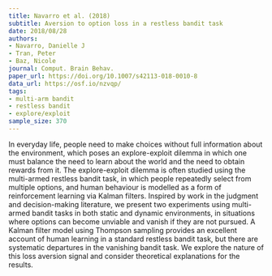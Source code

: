 ```yaml
---
title: Navarro et al. (2018)
subtitle: Aversion to option loss in a restless bandit task
date: 2018/08/28
authors:
- Navarro, Danielle J
- Tran, Peter
- Baz, Nicole
journal: Comput. Brain Behav.
paper_url: https://doi.org/10.1007/s42113-018-0010-8
data_url: https://osf.io/nzvqp/
tags:
- multi-arm bandit
- restless bandit
- explore/exploit
sample_size: 370
---
```


In everyday life, people need to make choices without full information about the environment, which poses an explore-exploit dilemma in which one must balance the need to learn about the world and the need to obtain rewards from it. The explore-exploit dilemma is often studied using the multi-armed restless bandit task, in which people repeatedly select from multiple options, and human behaviour is modelled as a form of reinforcement learning via Kalman filters. Inspired by work in the judgment and decision-making literature, we present two experiments using multi-armed bandit tasks in both static and dynamic environments, in situations where options can become unviable and vanish if they are not pursued. A Kalman filter model using Thompson sampling provides an excellent account of human learning in a standard restless bandit task, but there are systematic departures in the vanishing bandit task. We explore the nature of this loss aversion signal and consider theoretical explanations for the results.
